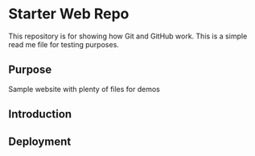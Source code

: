 # Starter Web Repo

This repository is for showing how Git and GitHub work.
This is a simple read me file for testing purposes.

## Purpose

Sample website with plenty of files for demos

## Introduction

## Deployment